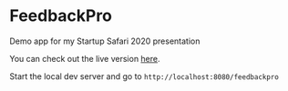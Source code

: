 # FeedbackPro
Demo app for my Startup Safari 2020 presentation

You can check out the live version [here](https://home.functionaldude.com/feedbackpro/).

Start the local dev server and go to
````http://localhost:8080/feedbackpro````
